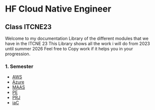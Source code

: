 # HF Cloud Native Engineer

## Class ITCNE23
Welcome to my documentation Library of the different modules that we have in the ITCNE 23
This Library shows all the work i will do from 2023 until summer 2026
Feel free to Copy work if it helps you in your progression.

### 1. Semester
-   [AWS](https://github.com/Bazzako/ITCNE23/tree/main/AWS)
-   [Azure](https://github.com/Bazzako/ITCNE23/tree/main/Azure)
-   [MAAS](https://github.com/Bazzako/ITCNE23/tree/main/MAAS)
-   [PE](https://github.com/Bazzako/ITCNE23/tree/main/PE)
-   [PRJ](https://github.com/Bazzako/ITCNE23/tree/main/PRJ)
-   [iaC](https://github.com/Bazzako/ITCNE23/tree/main/iaC)